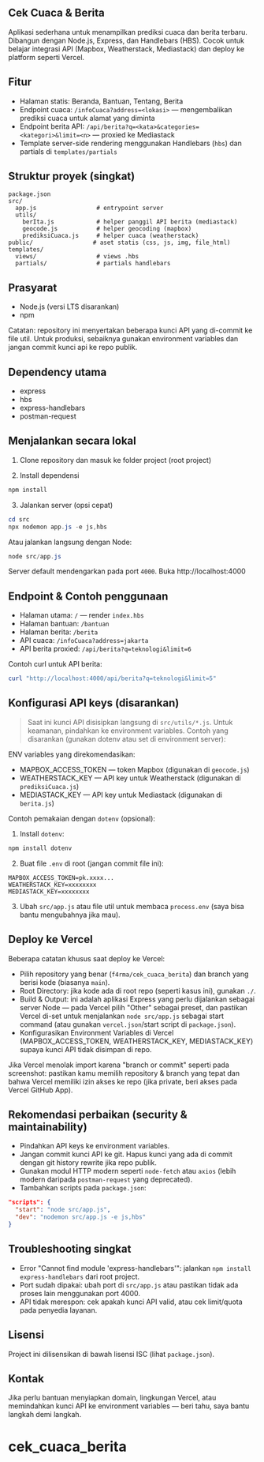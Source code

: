 ## Cek Cuaca & Berita

Aplikasi sederhana untuk menampilkan prediksi cuaca dan berita terbaru. Dibangun dengan Node.js, Express, dan Handlebars (HBS). Cocok untuk belajar integrasi API (Mapbox, Weatherstack, Mediastack) dan deploy ke platform seperti Vercel.

## Fitur
- Halaman statis: Beranda, Bantuan, Tentang, Berita
- Endpoint cuaca: `/infoCuaca?address=<lokasi>` — mengembalikan prediksi cuaca untuk alamat yang diminta
- Endpoint berita API: `/api/berita?q=<kata>&categories=<kategori>&limit=<n>` — proxied ke Mediastack
- Template server-side rendering menggunakan Handlebars (`hbs`) dan partials di `templates/partials`

## Struktur proyek (singkat)

```
package.json
src/
  app.js                 # entrypoint server
  utils/
    berIta.js            # helper panggil API berita (mediastack)
    geocode.js           # helper geocoding (mapbox)
    prediksiCuaca.js     # helper cuaca (weatherstack)
public/                 # aset statis (css, js, img, file_html)
templates/
  views/                 # views .hbs
  partials/              # partials handlebars
```

## Prasyarat
- Node.js (versi LTS disarankan)
- npm

Catatan: repository ini menyertakan beberapa kunci API yang di-commit ke file util. Untuk produksi, sebaiknya gunakan environment variables dan jangan commit kunci api ke repo publik.

## Dependency utama
- express
- hbs
- express-handlebars
- postman-request

## Menjalankan secara lokal

1. Clone repository dan masuk ke folder project (root project)

2. Install dependensi

```powershell
npm install
```

3. Jalankan server (opsi cepat)

```powershell
cd src
npx nodemon app.js -e js,hbs
```

Atau jalankan langsung dengan Node:

```powershell
node src/app.js
```

Server default mendengarkan pada port `4000`. Buka http://localhost:4000

## Endpoint & Contoh penggunaan

- Halaman utama: `/` — render `index.hbs`
- Halaman bantuan: `/bantuan`
- Halaman berita: `/berita`
- API cuaca: `/infoCuaca?address=jakarta`
- API berita proxied: `/api/berita?q=teknologi&limit=6`

Contoh curl untuk API berita:

```powershell
curl "http://localhost:4000/api/berita?q=teknologi&limit=5"
```

## Konfigurasi API keys (disarankan)

> Saat ini kunci API disisipkan langsung di `src/utils/*.js`. Untuk keamanan, pindahkan ke environment variables. Contoh yang disarankan (gunakan dotenv atau set di environment server):

ENV variables yang direkomendasikan:

- MAPBOX_ACCESS_TOKEN — token Mapbox (digunakan di `geocode.js`)
- WEATHERSTACK_KEY — API key untuk Weatherstack (digunakan di `prediksiCuaca.js`)
- MEDIASTACK_KEY — API key untuk Mediastack (digunakan di `berita.js`)

Contoh pemakaian dengan `dotenv` (opsional):

1. Install `dotenv`:

```powershell
npm install dotenv
```

2. Buat file `.env` di root (jangan commit file ini):

```
MAPBOX_ACCESS_TOKEN=pk.xxxx...
WEATHERSTACK_KEY=xxxxxxxx
MEDIASTACK_KEY=xxxxxxxx
```

3. Ubah `src/app.js` atau file util untuk membaca `process.env` (saya bisa bantu mengubahnya jika mau).

## Deploy ke Vercel

Beberapa catatan khusus saat deploy ke Vercel:

- Pilih repository yang benar (`f4rma/cek_cuaca_berita`) dan branch yang berisi kode (biasanya `main`).
- Root Directory: jika kode ada di root repo (seperti kasus ini), gunakan `./`.
- Build & Output: ini adalah aplikasi Express yang perlu dijalankan sebagai server Node — pada Vercel pilih "Other" sebagai preset, dan pastikan Vercel di-set untuk menjalankan `node src/app.js` sebagai start command (atau gunakan `vercel.json`/start script di `package.json`).
- Konfigurasikan Environment Variables di Vercel (MAPBOX_ACCESS_TOKEN, WEATHERSTACK_KEY, MEDIASTACK_KEY) supaya kunci API tidak disimpan di repo.

Jika Vercel menolak import karena "branch or commit" seperti pada screenshot: pastikan kamu memilih repository & branch yang tepat dan bahwa Vercel memiliki izin akses ke repo (jika private, beri akses pada Vercel GitHub App).

## Rekomendasi perbaikan (security & maintainability)
- Pindahkan API keys ke environment variables.
- Jangan commit kunci API ke git. Hapus kunci yang ada di commit dengan git history rewrite jika repo publik.
- Gunakan modul HTTP modern seperti `node-fetch` atau `axios` (lebih modern daripada `postman-request` yang deprecated).
- Tambahkan scripts pada `package.json`:

```json
"scripts": {
  "start": "node src/app.js",
  "dev": "nodemon src/app.js -e js,hbs"
}
```

## Troubleshooting singkat
- Error "Cannot find module 'express-handlebars'": jalankan `npm install express-handlebars` dari root project.
- Port sudah dipakai: ubah port di `src/app.js` atau pastikan tidak ada proses lain menggunakan port 4000.
- API tidak merespon: cek apakah kunci API valid, atau cek limit/quota pada penyedia layanan.

## Lisensi
Project ini dilisensikan di bawah lisensi ISC (lihat `package.json`).

## Kontak
Jika perlu bantuan menyiapkan domain, lingkungan Vercel, atau memindahkan kunci API ke environment variables — beri tahu, saya bantu langkah demi langkah.
# cek_cuaca_berita